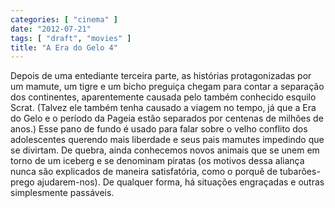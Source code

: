 ```yaml
---
categories: [ "cinema" ]
date: "2012-07-21"
tags: [ "draft", "movies" ]
title: "A Era do Gelo 4"
---
```

Depois de uma entediante terceira parte, as histórias protagonizadas por
um mamute, um tigre e um bicho preguiça chegam para contar a separação
dos continentes, aparentemente causada pelo também conhecido esquilo
Scrat. (Talvez ele também tenha causado a viagem no tempo, já que
a Era do Gelo e o período da Pageia estão separados por centenas
de milhões de anos.) Esse pano de fundo é usado para falar sobre o
velho conflito dos adolescentes querendo mais liberdade e seus pais
mamutes impedindo que se divirtam. De quebra, ainda conhecemos novos
animais que se unem em torno de um iceberg e se denominam piratas (os
motivos dessa aliança nunca são explicados de maneira satisfatória,
como o porquê de tubarões-prego ajudarem-nos). De qualquer forma,
há situações engraçadas e outras simplesmente passáveis.


